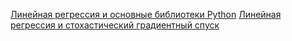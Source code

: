 [Линейная регрессия и основные библиотеки Python](linreg_height_weight.ipynb)
[Линейная регрессия и стохастический градиентный спуск](linreg_stochastic_grad_descent.ipynb)
